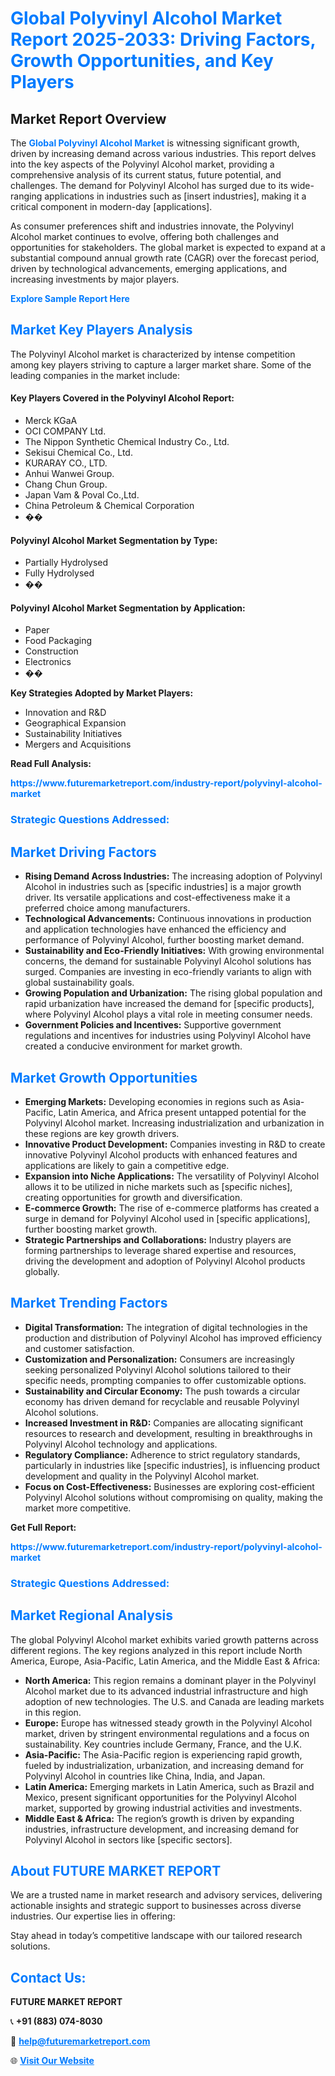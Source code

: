 <h1 style="color: #007BFF;">Global Polyvinyl Alcohol Market Report 2025-2033: Driving Factors, Growth Opportunities, and Key Players</h1>

<section id="overview">
<h2>Market Report Overview</h2>
<p>The <a href="https://www.futuremarketreport.com/industry-report/polyvinyl-alcohol-market" style="color: #007BFF; text-decoration: none;"><strong>Global Polyvinyl Alcohol Market</strong></a> is witnessing significant growth, driven by increasing demand across various industries. This report delves into the key aspects of the Polyvinyl Alcohol market, providing a comprehensive analysis of its current status, future potential, and challenges. The demand for Polyvinyl Alcohol has surged due to its wide-ranging applications in industries such as [insert industries], making it a critical component in modern-day [applications].</p>
<p>As consumer preferences shift and industries innovate, the Polyvinyl Alcohol market continues to evolve, offering both challenges and opportunities for stakeholders. The global market is expected to expand at a substantial compound annual growth rate (CAGR) over the forecast period, driven by technological advancements, emerging applications, and increasing investments by major players.</p>
</section>

<section id="overview">
<p><a href="https://www.futuremarketreport.com/request-sample/reportId=113822" style="color: #007BFF; text-decoration: none;"><strong>Explore Sample Report Here</strong></a></p>
</section>

<section id="key-players">
<h2 style="color: #007BFF;">Market Key Players Analysis</h2>
<p>The Polyvinyl Alcohol market is characterized by intense competition among key players striving to capture a larger market share. Some of the leading companies in the market include:</p>
<h4>Key Players Covered in the Polyvinyl Alcohol Report:</h4>
<ul><li>Merck KGaA</li><li>OCI COMPANY Ltd.</li><li>The Nippon Synthetic Chemical Industry Co., Ltd.</li><li>Sekisui Chemical Co., Ltd.</li><li>KURARAY CO., LTD.</li><li>Anhui Wanwei Group.</li><li>Chang Chun Group.</li><li>Japan Vam &amp; Poval Co.,Ltd.</li><li>China Petroleum &amp; Chemical Corporation</li><li>��</li></ul>
<h4>Polyvinyl Alcohol Market Segmentation by Type:</h4>
<ul><li>Partially Hydrolysed</li><li>Fully Hydrolysed</li><li>��</li></ul>

<h4>Polyvinyl Alcohol Market Segmentation by Application:</h4>
<ul><li>Paper</li><li>Food Packaging</li><li>Construction</li><li>Electronics</li><li>��</li></ul>
<p><strong>Key Strategies Adopted by Market Players:</strong></p>
<ul>
<li>Innovation and R&D</li>
<li>Geographical Expansion</li>
<li>Sustainability Initiatives</li>
<li>Mergers and Acquisitions</li>
</ul>
</section>

<section>
<p><strong>Read Full Analysis: </strong></p><a href="https://www.futuremarketreport.com/industry-report/polyvinyl-alcohol-market" style="color: #007BFF; text-decoration: none;"><strong>https://www.futuremarketreport.com/industry-report/polyvinyl-alcohol-market</strong></a>
<h3 style="color: #007BFF;">Strategic Questions Addressed:</h3>
</section>

<section id="driving-factors">
<h2 style="color: #007BFF;">Market Driving Factors</h2>
<ul>
<li><strong>Rising Demand Across Industries:</strong> The increasing adoption of Polyvinyl Alcohol in industries such as [specific industries] is a major growth driver. Its versatile applications and cost-effectiveness make it a preferred choice among manufacturers.</li>
<li><strong>Technological Advancements:</strong> Continuous innovations in production and application technologies have enhanced the efficiency and performance of Polyvinyl Alcohol, further boosting market demand.</li>
<li><strong>Sustainability and Eco-Friendly Initiatives:</strong> With growing environmental concerns, the demand for sustainable Polyvinyl Alcohol solutions has surged. Companies are investing in eco-friendly variants to align with global sustainability goals.</li>
<li><strong>Growing Population and Urbanization:</strong> The rising global population and rapid urbanization have increased the demand for [specific products], where Polyvinyl Alcohol plays a vital role in meeting consumer needs.</li>
<li><strong>Government Policies and Incentives:</strong> Supportive government regulations and incentives for industries using Polyvinyl Alcohol have created a conducive environment for market growth.</li>
</ul>
</section>

<section id="growth-opportunities">
<h2 style="color: #007BFF;">Market Growth Opportunities</h2>
<ul>
<li><strong>Emerging Markets:</strong> Developing economies in regions such as Asia-Pacific, Latin America, and Africa present untapped potential for the Polyvinyl Alcohol market. Increasing industrialization and urbanization in these regions are key growth drivers.</li>
<li><strong>Innovative Product Development:</strong> Companies investing in R&D to create innovative Polyvinyl Alcohol products with enhanced features and applications are likely to gain a competitive edge.</li>
<li><strong>Expansion into Niche Applications:</strong> The versatility of Polyvinyl Alcohol allows it to be utilized in niche markets such as [specific niches], creating opportunities for growth and diversification.</li>
<li><strong>E-commerce Growth:</strong> The rise of e-commerce platforms has created a surge in demand for Polyvinyl Alcohol used in [specific applications], further boosting market growth.</li>
<li><strong>Strategic Partnerships and Collaborations:</strong> Industry players are forming partnerships to leverage shared expertise and resources, driving the development and adoption of Polyvinyl Alcohol products globally.</li>
</ul>
</section>

<section id="trending-factors">
<h2 style="color: #007BFF;">Market Trending Factors</h2>
<ul>
<li><strong>Digital Transformation:</strong> The integration of digital technologies in the production and distribution of Polyvinyl Alcohol has improved efficiency and customer satisfaction.</li>
<li><strong>Customization and Personalization:</strong> Consumers are increasingly seeking personalized Polyvinyl Alcohol solutions tailored to their specific needs, prompting companies to offer customizable options.</li>
<li><strong>Sustainability and Circular Economy:</strong> The push towards a circular economy has driven demand for recyclable and reusable Polyvinyl Alcohol solutions.</li>
<li><strong>Increased Investment in R&D:</strong> Companies are allocating significant resources to research and development, resulting in breakthroughs in Polyvinyl Alcohol technology and applications.</li>
<li><strong>Regulatory Compliance:</strong> Adherence to strict regulatory standards, particularly in industries like [specific industries], is influencing product development and quality in the Polyvinyl Alcohol market.</li>
<li><strong>Focus on Cost-Effectiveness:</strong> Businesses are exploring cost-efficient Polyvinyl Alcohol solutions without compromising on quality, making the market more competitive.</li>
</ul>
</section>

<section>
<p><strong>Get Full Report: </strong></p><a href="https://www.futuremarketreport.com/industry-report/polyvinyl-alcohol-market" style="color: #007BFF; text-decoration: none;"><strong>https://www.futuremarketreport.com/industry-report/polyvinyl-alcohol-market</strong></a>
<h3 style="color: #007BFF;">Strategic Questions Addressed:</h3>
</section>


<section id="regional-analysis">
<h2 style="color: #007BFF;">Market Regional Analysis</h2>
<p>The global Polyvinyl Alcohol market exhibits varied growth patterns across different regions. The key regions analyzed in this report include North America, Europe, Asia-Pacific, Latin America, and the Middle East & Africa:</p>
<ul>
<li><strong>North America:</strong> This region remains a dominant player in the Polyvinyl Alcohol market due to its advanced industrial infrastructure and high adoption of new technologies. The U.S. and Canada are leading markets in this region.</li>
<li><strong>Europe:</strong> Europe has witnessed steady growth in the Polyvinyl Alcohol market, driven by stringent environmental regulations and a focus on sustainability. Key countries include Germany, France, and the U.K.</li>
<li><strong>Asia-Pacific:</strong> The Asia-Pacific region is experiencing rapid growth, fueled by industrialization, urbanization, and increasing demand for Polyvinyl Alcohol in countries like China, India, and Japan.</li>
<li><strong>Latin America:</strong> Emerging markets in Latin America, such as Brazil and Mexico, present significant opportunities for the Polyvinyl Alcohol market, supported by growing industrial activities and investments.</li>
<li><strong>Middle East & Africa:</strong> The region’s growth is driven by expanding industries, infrastructure development, and increasing demand for Polyvinyl Alcohol in sectors like [specific sectors].</li>
</ul>
</section>

<footer>
<h2 style="color: #007BFF;">About FUTURE MARKET REPORT</h2>
<p>We are a trusted name in market research and advisory services, delivering actionable insights and strategic support to businesses across diverse industries. Our expertise lies in offering:</p>

<p>Stay ahead in today’s competitive landscape with our tailored research solutions.</p>

<h2 style="color: #007BFF;">Contact Us:</h2>
<p><strong>FUTURE MARKET REPORT</strong></p>
<p>📞 <strong>+91 (883) 074-8030</strong></p>
<p>📧 <strong><a href="mailto:help@futuremarketreport.com" style="color: #007BFF;">help@futuremarketreport.com</a></strong></p>
<p>🌐 <strong><a href="https://www.futuremarketreport.com/" style="color: #007BFF;">Visit Our Website</a></strong></p>
</footer>